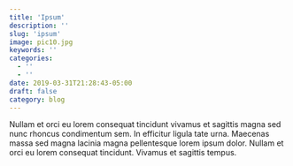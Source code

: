 ```yaml
---
title: 'Ipsum'
description: ''
slug: 'ipsum'
image: pic10.jpg
keywords: ''
categories:
  - ''
  - ''
date: 2019-03-31T21:28:43-05:00
draft: false
category: blog
---
```


Nullam et orci eu lorem consequat tincidunt vivamus et sagittis magna sed nunc rhoncus condimentum sem. In efficitur ligula tate urna. Maecenas massa sed magna lacinia magna pellentesque lorem ipsum dolor. Nullam et orci eu lorem consequat tincidunt. Vivamus et sagittis tempus.
